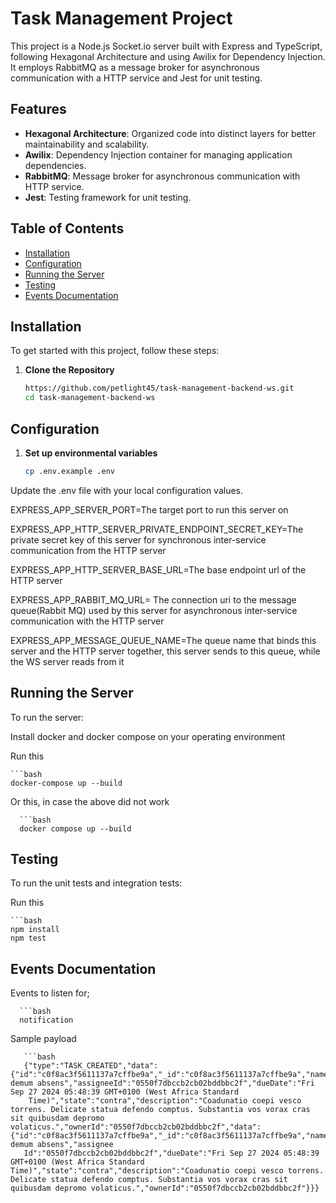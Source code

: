 # Task Management Project

This project is a Node.js Socket.io server built with Express and TypeScript, following Hexagonal Architecture and using Awilix for Dependency Injection. It employs RabbitMQ as a message broker for asynchronous communication with a HTTP service and  Jest for unit testing.

## Features

- **Hexagonal Architecture**: Organized code into distinct layers for better maintainability and scalability.
- **Awilix**: Dependency Injection container for managing application dependencies.
- **RabbitMQ**: Message broker for asynchronous communication with HTTP service.
- **Jest**: Testing framework for unit testing.

## Table of Contents

- [Installation](#installation)
- [Configuration](#configuration)
- [Running the Server](#running-the-server)
- [Testing](#testing)
- [Events Documentation](#events-documentation)

## Installation

To get started with this project, follow these steps:

1. **Clone the Repository**

   ```bash
   https://github.com/petlight45/task-management-backend-ws.git
   cd task-management-backend-ws
   
## Configuration
   
1. **Set up environmental variables**

   ```bash
   cp .env.example .env
 Update the .env file with your local configuration values.
 
 
 EXPRESS_APP_SERVER_PORT=The target port to run this server on
 
 EXPRESS_APP_HTTP_SERVER_PRIVATE_ENDPOINT_SECRET_KEY=The private secret key of this server for synchronous inter-service communication from the HTTP server

 EXPRESS_APP_HTTP_SERVER_BASE_URL=The base endpoint url of the HTTP server

 EXPRESS_APP_RABBIT_MQ_URL= The connection uri to the message queue(Rabbit MQ) used by this server for asynchronous inter-service communication with the HTTP server 
 
 EXPRESS_APP_MESSAGE_QUEUE_NAME=The queue name that binds this server and the HTTP server together, this server sends to this queue, while the WS server reads from it

 
 ## Running the Server
 
 To run the server:
 
 Install docker and docker compose on your operating environment
 
 Run this
 
    ```bash
    docker-compose up --build
    
Or this, in case the above did not work

      ```bash
      docker compose up --build

## Testing
 
 To run the unit tests and integration tests:
 
 Run this
 
    ```bash
    npm install
    npm test
    
    
## Events Documentation
 Events  to listen for; 
 
      ```bash
      notification


  Sample payload 
  
       ```bash
       {"type":"TASK_CREATED","data":{"id":"c0f8ac3f5611137a7cffbe9a","_id":"c0f8ac3f5611137a7cffbe9a","name":"tabula demum absens","assigneeId":"0550f7dbccb2cb02bddbbc2f","dueDate":"Fri Sep 27 2024 05:48:39 GMT+0100 (West Africa Standard
        Time)","state":"contra","description":"Coadunatio coepi vesco torrens. Delicate statua defendo comptus. Substantia vos vorax cras sit quibusdam depromo volaticus.","ownerId":"0550f7dbccb2cb02bddbbc2f","data":{"id":"c0f8ac3f5611137a7cffbe9a","_id":"c0f8ac3f5611137a7cffbe9a","name":"tabula demum absens","assignee
       Id":"0550f7dbccb2cb02bddbbc2f","dueDate":"Fri Sep 27 2024 05:48:39 GMT+0100 (West Africa Standard Time)","state":"contra","description":"Coadunatio coepi vesco torrens. Delicate statua defendo comptus. Substantia vos vorax cras sit quibusdam depromo volaticus.","ownerId":"0550f7dbccb2cb02bddbbc2f"}}}
